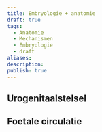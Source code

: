 ```yaml
---
title: Embryologie + anatomie
draft: true
tags:
  - Anatomie
  - Mechanismen
  - Embryologie
  - draft
aliases: 
description: 
publish: true
---
```



## Urogenitaalstelsel

## Foetale circulatie